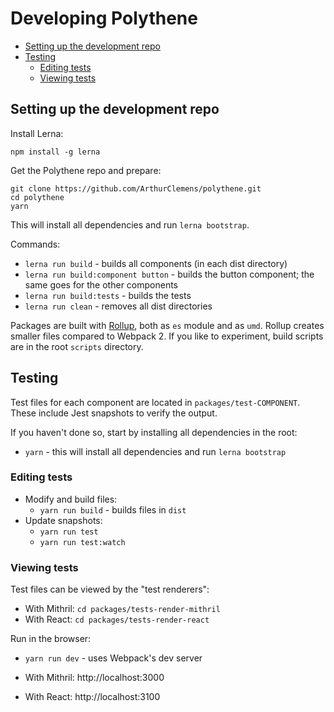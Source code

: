 # Developing Polythene

<!-- MarkdownTOC autolink="true" autoanchor="true" bracket="round" levels="1,2,3" -->

- [Setting up the development repo](#setting-up-the-development-repo)
- [Testing](#testing)
  - [Editing tests](#editing-tests)
  - [Viewing tests](#viewing-tests)

<!-- /MarkdownTOC -->


<a id="setting-up-the-development-repo"></a>
## Setting up the development repo

Install Lerna:

```
npm install -g lerna
```

Get the Polythene repo and prepare:

```
git clone https://github.com/ArthurClemens/polythene.git
cd polythene
yarn
```

This will install all dependencies and run `lerna bootstrap`.

Commands:

* `lerna run build` - builds all components (in each dist directory)
* `lerna run build:component button` - builds the button component; the same goes for the other components
* `lerna run build:tests` - builds the tests
* `lerna run clean` - removes all dist directories

Packages are built with [Rollup](http://rollupjs.org), both as `es` module and as `umd`. Rollup creates smaller files compared to Webpack 2. If you like to experiment, build scripts are in the root `scripts` directory.




<a id="testing"></a>
## Testing

Test files for each component are located in `packages/test-COMPONENT`. These include Jest snapshots to verify the output.

If you haven't done so, start by installing all dependencies in the root:

* `yarn` - this will install all dependencies and run `lerna bootstrap`

<a id="editing-tests"></a>
### Editing tests

* Modify and build files:
  * `yarn run build` - builds files in `dist`
* Update snapshots:
  * `yarn run test`
  * `yarn run test:watch`

<a id="viewing-tests"></a>
### Viewing tests

Test files can be viewed by the "test renderers":

* With Mithril: `cd packages/tests-render-mithril`
* With React: `cd packages/tests-render-react`

Run in the browser:

* `yarn run dev` - uses Webpack's dev server

* With Mithril: http://localhost:3000
* With React: http://localhost:3100
  
